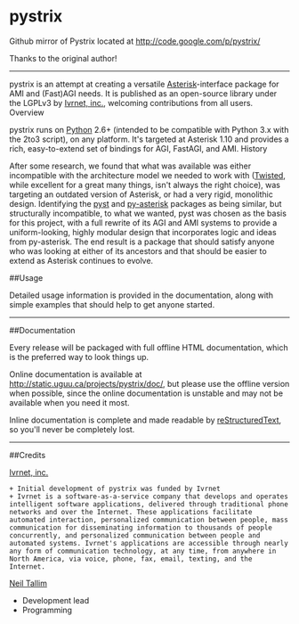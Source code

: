 pystrix
=======

Github mirror of Pystrix located at http://code.google.com/p/pystrix/

Thanks to the original author!

---

pystrix is an attempt at creating a versatile [Asterisk](http://www.asterisk.org/)-interface package for AMI and (Fast)AGI needs. It is published as an open-source library under the LGPLv3 by [Ivrnet, inc.](http://www.ivrnet.com/), welcoming contributions from all users.
Overview

pystrix runs on [Python](http://python.org/) 2.6+ (intended to be compatible with Python 3.x with the 2to3 script), on any platform. It's targeted at Asterisk 1.10 and provides a rich, easy-to-extend set of bindings for AGI, FastAGI, and AMI.
History

After some research, we found that what was available was either incompatible with the architecture model we needed to work with ([Twisted](http://www.twistedmatrix.org/), while excellent for a great many things, isn't always the right choice), was targeting an outdated version of Asterisk, or had a very rigid, monolithic design. Identifying the [pyst](http://pyst.sourceforge.net/) and [py-asterisk](http://code.google.com/p/py-asterisk/) packages as being similar, but structurally incompatible, to what we wanted, pyst was chosen as the basis for this project, with a full rewrite of its AGI and AMI systems to provide a uniform-looking, highly modular design that incorporates logic and ideas from py-asterisk. The end result is a package that should satisfy anyone who was looking at either of its ancestors and that should be easier to extend as Asterisk continues to evolve.

##Usage

Detailed usage information is provided in the documentation, along with simple examples that should help to get anyone started.

---

##Documentation

Every release will be packaged with full offline HTML documentation, which is the preferred way to look things up.

Online documentation is available at http://static.uguu.ca/projects/pystrix/doc/, but please use the offline version when possible, since the online documentation is unstable and may not be available when you need it most.

Inline documentation is complete and made readable by [reStructuredText](http://docutils.sourceforge.net/rst.html), so you'll never be completely lost.

---

##Credits

[Ivrnet, inc.](http://www.ivrnet.com/)

    + Initial development of pystrix was funded by Ivrnet
    + Ivrnet is a software-as-a-service company that develops and operates intelligent software applications, delivered through traditional phone networks and over the Internet. These applications facilitate automated interaction, personalized communication between people, mass communication for disseminating information to thousands of people concurrently, and personalized communication between people and automated systems. Ivrnet's applications are accessible through nearly any form of communication technology, at any time, from anywhere in North America, via voice, phone, fax, email, texting, and the Internet. 

[Neil Tallim](http://uguu.ca/)

   + Development lead
   + Programming 
